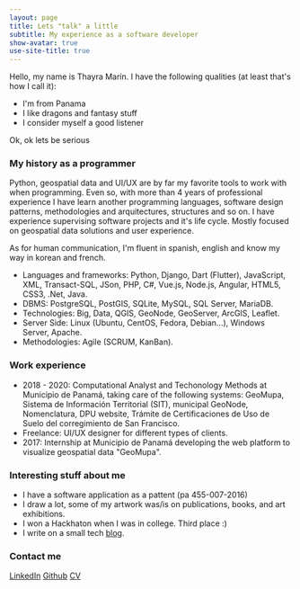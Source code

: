 ```yaml
---
layout: page
title: Lets "talk" a little
subtitle: My experience as a software developer
show-avatar: true
use-site-title: true
---
```


Hello, my name is Thayra Marín. I have the following qualities (at least that's how I call it):

- I'm from Panama
- I like dragons and fantasy stuff
- I consider myself a good listener

Ok, ok lets be serious

### My history as a programmer


Python, geospatial data and UI/UX are by far my favorite tools to work with when programming. Even so, with more than 4 years of professional experience I have learn another programming languages, software design patterns, methodologies and arquitectures, structures and so on. I have experience supervising software projects and it's life cycle. Mostly focused on geospatial data solutions and user experience.  

As for human communication, I'm fluent in spanish, english and know my way in korean and french. 

- Languages and frameworks: Python, Django, Dart (Flutter), JavaScript, XML, Transact-SQL, JSon, PHP, C#, Vue.js, Node.js, Angular, HTML5, CSS3,  .Net, Java.
- DBMS: PostgreSQL, PostGIS, SQLite, MySQL, SQL Server, MariaDB.           
- Technologies: Big, Data, QGIS, GeoNode, GeoServer, ArcGIS, Leaflet.
- Server Side: Linux (Ubuntu, CentOS, Fedora, Debian...), Windows Server, Apache. 
- Methodologies: Agile (SCRUM, KanBan).

### Work experience

- 2018 - 2020: Computational Analyst and Techonology Methods at Municipio de Panamá, taking care of the following systems: GeoMupa, Sistema de Información Territorial (SIT), municipal GeoNode, Nomenclatura, DPU website, Trámite de Certificaciones de Uso de Suelo del corregimiento de San Francisco. 
- Freelance: UI/UX designer for different types of clients.
- 2017: Internship at Municipio de Panamá developing the web platform to visualize geospatial data "GeoMupa".


### Interesting stuff about me

- I have a software application as a pattent (pa 455-007-2016)
- I draw a lot, some of my artwork was/is on publications, books, and art exhibitions.
- I won a Hackhaton when I was in college. Third place :) 
- I write on a small tech [blog](https://www.anotherprogrammer.com/).

### Contact me
[LinkedIn](https://www.linkedin.com/in/thayra-marin-90602b135/)
[Github](https://github.com/Thayvee)
[CV](https://drive.google.com/file/d/1fXx51H1-uOB0zjRrkSBU4Y_iHwWQJp7-/view?usp=sharing)

